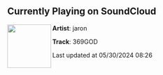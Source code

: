 ## Currently Playing on SoundCloud

[<img align="left" width="100" src="https://i1.sndcdn.com/artworks-q0dLyM95Ie3ms5g5-1CZphA-t500x500.jpg">](https://soundcloud.com/jaronsteele/369-god)

**Artist**: jaron 

**Track**: 369GOD

Last updated at 05/30/2024 08:26
